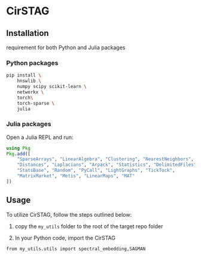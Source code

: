 # CirSTAG

## Installation
requirement for both Python and Julia packages

### Python packages

```bash
pip install \
    hnswlib \
    numpy scipy scikit-learn \
    networkx \
    torch\
    torch-sparse \
    julia
```


### Julia packages

Open a Julia REPL and run:

```julia
using Pkg
Pkg.add([
    "SparseArrays", "LinearAlgebra", "Clustering", "NearestNeighbors",
    "Distances", "Laplacians", "Arpack", "Statistics", "DelimitedFiles",
    "StatsBase", "Random", "PyCall", "LightGraphs", "TickTock",
    "MatrixMarket", "Metis", "LinearMaps", "MAT"
])
```

## Usage

To utilize CirSTAG, follow the steps outlined below:

1. copy the `my_utils` folder to the root of the target repo folder

2. In your Python code, import the CirSTAG

`from my_utils.utils import spectral_embedding,SAGMAN`
